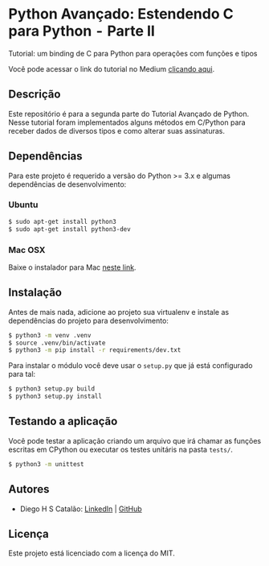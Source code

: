 # Python Avançado: Estendendo C para Python  -  Parte II

Tutorial: um binding de C para Python para operações com funções e tipos

Você pode acessar o link do tutorial no Medium [clicando aqui](https://medium.com/@diegocatalao/python-avançado-estendendo-c-para-python-parte-ii-cb013812f3a7).

## Descrição

Este repositório é para a segunda parte do Tutorial Avançado de Python. Nesse tutorial foram implementados alguns métodos em C/Python para receber dados de diversos tipos e como alterar suas assinaturas.

## Dependências

Para este projeto é requerido a versão do Python >= 3.x e algumas dependências de desenvolvimento:

### Ubuntu
```bash
$ sudo apt-get install python3
$ sudo apt-get install python3-dev
```

### Mac OSX

Baixe o instalador para Mac [neste link](https://www.python.org/downloads/macos/).

## Instalação

Antes de mais nada, adicione ao projeto sua virtualenv e instale as dependências do projeto para desenvolvimento:

```bash
$ python3 -m venv .venv
$ source .venv/bin/activate
$ python3 -m pip install -r requirements/dev.txt
```

Para instalar o módulo você deve usar o `setup.py` que já está configurado para tal:

```bash
$ python3 setup.py build
$ python3 setup.py install
```

## Testando a aplicação

Você pode testar a aplicação criando um arquivo que irá chamar as funções escritas em CPython ou executar os testes unitáris na pasta `tests/`.

```bash
$ python3 -m unittest
```

## Autores

- Diego H S Catalão: [LinkedIn](https://www.linkedin.com/in/diego-catal%C3%A3o-573110207/) | [GitHub](https://github.com/diegocatalao)

## Licença

Este projeto está licenciado com a licença do MIT.